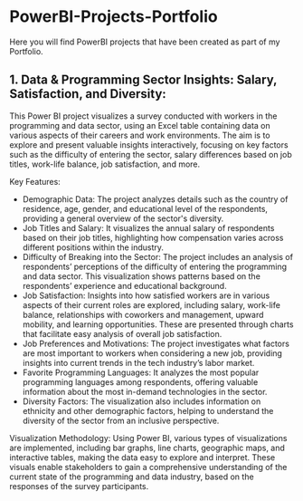 # PowerBI-Projects-Portfolio
Here you will find PowerBI projects that have been created as part of my Portfolio.

## 1. Data & Programming Sector Insights: Salary, Satisfaction, and Diversity:

This Power BI project visualizes a survey conducted with workers in the programming and data sector, using an Excel table containing data on various aspects of their careers and work environments. The aim is to explore and present valuable insights interactively, focusing on key factors such as the difficulty of entering the sector, salary differences based on job titles, work-life balance, job satisfaction, and more.

Key Features:

- Demographic Data:  The project analyzes details such as the country of residence, age, gender, and educational level of the respondents, providing a general overview of the sector's diversity.
- Job Titles and Salary: It visualizes the annual salary of respondents based on their job titles, highlighting how compensation varies across different positions within the industry.
- Difficulty of Breaking into the Sector: The project includes an analysis of respondents’ perceptions of the difficulty of entering the programming and data sector. This visualization shows patterns based on the respondents’ experience and educational background.
- Job Satisfaction: Insights into how satisfied workers are in various aspects of their current roles are explored, including salary, work-life balance, relationships with coworkers and management, upward mobility, and learning opportunities. These are presented through charts that facilitate easy analysis of overall job satisfaction.
- Job Preferences and Motivations: The project investigates what factors are most important to workers when considering a new job, providing insights into current trends in the tech industry’s labor market.
- Favorite Programming Languages: It analyzes the most popular programming languages among respondents, offering valuable information about the most in-demand technologies in the sector.
- Diversity Factors: The visualization also includes information on ethnicity and other demographic factors, helping to understand the diversity of the sector from an inclusive perspective.

Visualization Methodology:
Using Power BI, various types of visualizations are implemented, including bar graphs, line charts, geographic maps, and interactive tables, making the data easy to explore and interpret. These visuals enable stakeholders to gain a comprehensive understanding of the current state of the programming and data industry, based on the responses of the survey participants.






